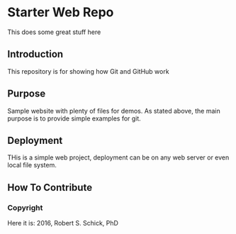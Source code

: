 # Starter Web Repo

This does some great stuff here

## Introduction

This repository is for showing how Git and GitHub work

## Purpose

Sample website with plenty of files for demos. As stated above, the main purpose is to provide simple examples for git.

## Deployment

THis is a simple web project, deployment can be on any web server or even local file system.

## How To Contribute

### Copyright
Here it is:
2016, Robert S. Schick, PhD
